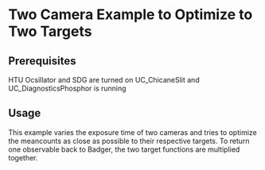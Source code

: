 # Two Camera Example to Optimize to Two Targets

## Prerequisites

HTU Ocsillator and SDG are turned on
UC_ChicaneSlit and UC_DiagnosticsPhosphor is running

## Usage

This example varies the exposure time of two cameras and tries to optimize the meancounts as close as possible to their respective targets.  To return one observable back to Badger, the two target functions are multiplied together.
